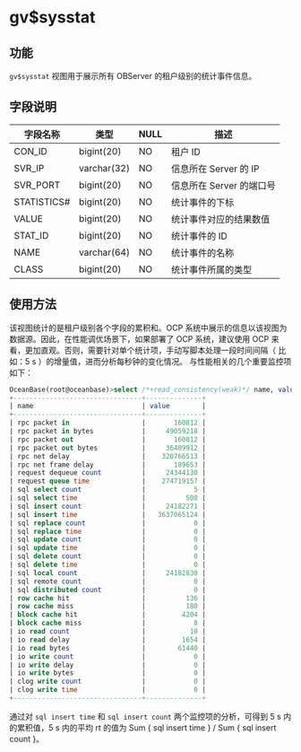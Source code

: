 # gv$sysstat
## 功能
`gv$sysstat` 视图用于展示所有 OBServer 的租户级别的统计事件信息。
## 字段说明
| 字段名称 | 类型 | NULL | 描述 |
| --- | --- | --- | --- |
| CON_ID | bigint(20) | NO | 租户 ID |
| SVR_IP | varchar(32) | NO | 信息所在 Server 的 IP |
| SVR_PORT | bigint(20) | NO | 信息所在 Server 的端口号 |
| STATISTICS# | bigint(20) | NO | 统计事件的下标 |
| VALUE | bigint(20) | NO | 统计事件对应的结果数值 |
| STAT_ID | bigint(20) | NO | 统计事件的 ID |
| NAME | varchar(64) | NO | 统计事件的名称 |
| CLASS | bigint(20) | NO | 统计事件所属的类型 |

## 使用方法
该视图统计的是租户级别各个字段的累积和。OCP 系统中展示的信息以该视图为数据源。因此，在性能调优场景下，如果部署了 OCP 系统，建议使用 OCP 来看，更加直观。否则，需要针对单个统计项，手动写脚本处理一段时间间隔（ 比如：5 s ）的增量值，进而分析每秒钟的变化情况。
与性能相关的几个重要监控项如下：
```sql
OceanBase(root@oceanbase)>select /*+read_consistency(weak)*/ name, value from gv$sysstat, __all_tenant where svr_ip = "xxx" and stat_id IN (10000, 10001, 10002, 10003, 10005, 10006, 140002, 140003, 140005                                                                                                                                                                           06, 40007, 40008, 40009, 40010, 40011, 40012, 50000, 50001, 50008, 50009, 60000, 60001, 60002, 60003, 60004, 60005, 60019, 60020, 60021, 60022, 60023, 60024, 80057) and (con_id > 1000
+--------------------------------+--------------+
| name                           | value        |
+--------------------------------+--------------+
| rpc packet in                  |       160812 |
| rpc packet in bytes            |     49059218 |
| rpc packet out                 |       160812 |
| rpc packet out bytes           |     36409912 |
| rpc net delay                  |    320766513 |
| rpc net frame delay            |       189653 |
| request dequeue count          |     24344130 |
| request queue time             |    274719157 |
| sql select count               |            5 |
| sql select time                |          508 |
| sql insert count               |     24182271 |
| sql insert time                |   3637065124 |
| sql replace count              |            0 |
| sql replace time               |            0 |
| sql update count               |            0 |
| sql update time                |            0 |
| sql delete count               |            0 |
| sql delete time                |            0 |
| sql local count                |     24182830 |
| sql remote count               |            0 |
| sql distributed count          |            0 |
| row cache hit                  |          136 |
| row cache miss                 |          180 |
| block cache hit                |         4204 |
| block cache miss               |            8 |
| io read count                  |           10 |
| io read delay                  |         1654 |
| io read bytes                  |        61440 |
| io write count                 |            0 |
| io write delay                 |            0 |
| io write bytes                 |            0 |
| clog write count               |            0 |
| clog write time                |            0 |
+--------------------------------+--------------+
```
通过对 `sql insert time` 和 `sql insert count` 两个监控项的分析，可得到 5 s 内的累积值，5 s 内的平均 rt 的值为 Sum { sql insert time } / Sum { sql insert count }。
